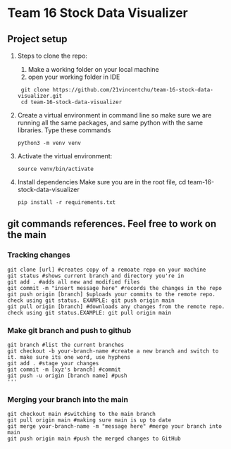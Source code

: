 # Team 16 Stock Data Visualizer
## Project setup

1. Steps to clone the repo:
   
    1. Make a working folder on your local machine
    2. open your working folder in IDE
       
   ```
    git clone https://github.com/21vincentchu/team-16-stock-data-visualizer.git
    cd team-16-stock-data-visualizer
   ``` 

3. Create a virtual environment in command line so make sure we are running all the same packages, and same python with the same libraries. Type these commands
   ```
   python3 -m venv venv
   ```

6. Activate the virtual environment:
     ```
   source venv/bin/activate
     ```

8. Install dependencies
    Make sure you are in the root file, cd team-16-stock-data-visualizer 
    ```
   pip install -r requirements.txt
    ```

    
## git commands references. Feel free to work on the main 
### Tracking changes 
```
git clone [url] #creates copy of a remoate repo on your machine
git status #shows current branch and directory you're in
git add . #adds all new and modified files
git commit -m "insert message here" #records the changes in the repo
git push origin [branch] $uploads your commits to the remote repo. check using git status. EXAMPLE: git push origin main
git pull origin [branch] #downloads any changes from the remote repo. check using git status.EXAMPLE: git pull origin main

```

### Make git branch and push to github
```
git branch #list the current branches
git checkout -b your-branch-name #create a new branch and switch to it. make sure its one word, use hyphens
git add . #stage your changes
git commit -m [xyz's branch] #commit
git push -u origin [branch name] #push
'''
```

### Merging your branch into the main
```
git checkout main #switching to the main branch
git pull origin main #making sure main is up to date
git merge your-branch-name -m "message here" #merge your branch into main
git push origin main #push the merged changes to GitHub

```
